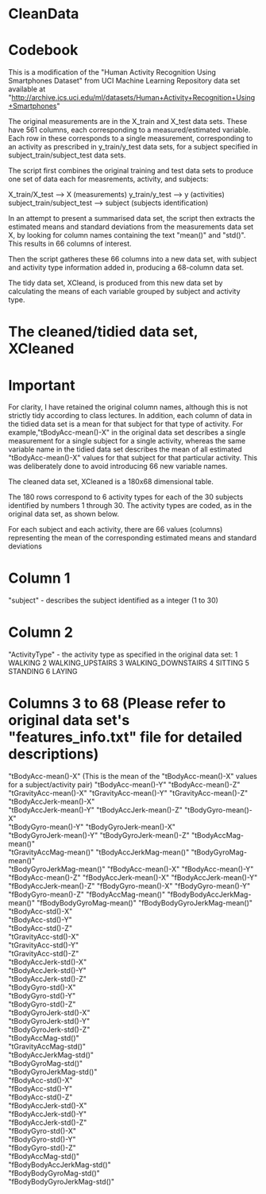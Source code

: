 CleanData
=========
Codebook
==================================================================
This is a modification of the "Human Activity Recognition Using Smartphones Dataset" from UCI Machine Learning Repository data set available at "http://archive.ics.uci.edu/ml/datasets/Human+Activity+Recognition+Using+Smartphones"

The original measurements are in the X_train and X_test data sets. These have 561 columns, each corresponding to a measured/estimated variable. Each row in these corresponds to a single measurement, corresponding to an activity as prescribed in y_train/y_test data sets, for a subject specified in subject_train/subject_test data sets.

The script first combines the original training and test data sets to produce one set of data each for measrements, activity, and subjects:

X_train/X_test --> X (measurements)
y_train/y_test --> y (activities)
subject_train/subject_test --> subject (subjects identification)

In an attempt to present a summarised data set, the script then extracts the estimated means and standard deviations from the measurements data set X, by looking for column names containing the text "mean()" and "std()".   This results in 66 columns of interest.

Then the script gatheres these 66 columns into a new data set, with subject and activity type information added in, producing a 68-column data set.


The tidy data set, XCleand, is produced from this new data set by calculating the means of each variable grouped by subject and activity type.

The cleaned/tidied data set, XCleaned
=====================================


Important
==========
For clarity, I have retained the original column names, although this is not strictly tidy according to class lectures. In addition, each column of data in the tidied data set is a mean for that subject for that type of activity. For example,"tBodyAcc-mean()-X" in the original data set describes a single measurement for a single subject for a single activity, whereas the same variable name in the tidied data set describes the mean of all estimated "tBodyAcc-mean()-X" values  for that  subject for that particular activity. This was deliberately done to avoid introducing 66 new variable names.


The cleaned data set, XCleaned is a 180x68 dimensional table.

The 180 rows correspond to 6 activity types for each of the 30 subjects identified by numbers 1 through 30. The activity types are coded, as in the original data set, as shown below.

For each subject and each activity, there are 66 values (columns) representing the mean of the corresponding estimated means and standard deviations 

Column 1 
========
"subject" - describes the subject identified as a integer (1 to 30)

Column 2
========
"ActivityType" - the activity type as specified in the original data set:
1 WALKING
2 WALKING_UPSTAIRS
3 WALKING_DOWNSTAIRS
4 SITTING
5 STANDING
6 LAYING

Columns 3 to 68 (Please refer to original data set's "features_info.txt" file for detailed descriptions)
===============

"tBodyAcc-mean()-X" (This is the mean of the "tBodyAcc-mean()-X" values for a subject/activity pair)
"tBodyAcc-mean()-Y"
"tBodyAcc-mean()-Z"
"tGravityAcc-mean()-X"
"tGravityAcc-mean()-Y"
"tGravityAcc-mean()-Z"
"tBodyAccJerk-mean()-X"      
"tBodyAccJerk-mean()-Y"
"tBodyAccJerk-mean()-Z"
"tBodyGyro-mean()-X"         
"tBodyGyro-mean()-Y" 
"tBodyGyroJerk-mean()-X"     
"tBodyGyroJerk-mean()-Y"
"tBodyGyroJerk-mean()-Z"
"tBodyAccMag-mean()"         
"tGravityAccMag-mean()"
"tBodyAccJerkMag-mean()"
"tBodyGyroMag-mean()"        
"tBodyGyroJerkMag-mean()"
"fBodyAcc-mean()-X"
"fBodyAcc-mean()-Y"          
"fBodyAcc-mean()-Z"
"fBodyAccJerk-mean()-X"
"fBodyAccJerk-mean()-Y"      
"fBodyAccJerk-mean()-Z"
"fBodyGyro-mean()-X"
"fBodyGyro-mean()-Y"         
"fBodyGyro-mean()-Z"
"fBodyAccMag-mean()"
"fBodyBodyAccJerkMag-mean()" 
"fBodyBodyGyroMag-mean()"
"fBodyBodyGyroJerkMag-mean()" 
"tBodyAcc-std()-X"           
"tBodyAcc-std()-Y"            
"tBodyAcc-std()-Z"            
"tGravityAcc-std()-X"        
"tGravityAcc-std()-Y"         
"tGravityAcc-std()-Z"         
"tBodyAccJerk-std()-X"       
"tBodyAccJerk-std()-Y"        
"tBodyAccJerk-std()-Z"        
"tBodyGyro-std()-X"          
"tBodyGyro-std()-Y"           
"tBodyGyro-std()-Z"           
"tBodyGyroJerk-std()-X"      
"tBodyGyroJerk-std()-Y"       
"tBodyGyroJerk-std()-Z"       
"tBodyAccMag-std()"          
"tGravityAccMag-std()"        
"tBodyAccJerkMag-std()"       
"tBodyGyroMag-std()"         
"tBodyGyroJerkMag-std()"      
"fBodyAcc-std()-X"            
"fBodyAcc-std()-Y"           
"fBodyAcc-std()-Z"            
"fBodyAccJerk-std()-X"        
"fBodyAccJerk-std()-Y"       
"fBodyAccJerk-std()-Z"        
"fBodyGyro-std()-X"           
"fBodyGyro-std()-Y"          
"fBodyGyro-std()-Z"           
"fBodyAccMag-std()"           
"fBodyBodyAccJerkMag-std()"  
"fBodyBodyGyroMag-std()"      
"fBodyBodyGyroJerkMag-std()" 


